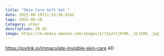 ```yaml
---
title: "Skin Care Gift Set "
date: 2025-08-10T11:53:30.914Z
tags: 2025-08-10
Category: other
description: 20.XX
image: https://m.media-amazon.com/images/I/71qJntjbYWL._SL1500_.jpg
---
```

https://joylink.io/immaculate-invisible-skin-care   AD